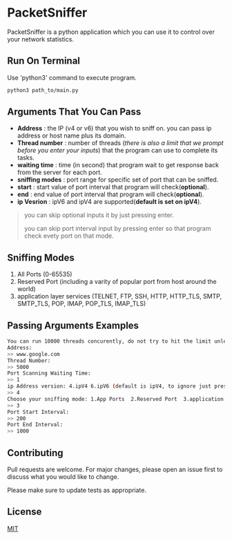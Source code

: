 # PacketSniffer

PacketSniffer is a python application which you can use it to
control over your network statistics.

## Run On Terminal

Use 'python3' command to execute program.
```bash
python3 path_to/main.py
```

## Arguments That You Can Pass

- **Address** : the IP (v4 or v6) that you wish to sniff on. you can pass ip address or host name plus its domain.
- **Thread number** : number of threads (*_there is also a limit that we prompt before you enter your inputs_*) that the program can use to complete its tasks.
- **waiting time** : time (in second) that program wait to get response back from the server for each port.
- **sniffing modes** : port range for specific set of port that can be sniffed.
- **start** : start value of port interval that program will check(**optional**).
- **end** : end value of port interval that program will check(**optional**).
- **ip Vesrion** : ipV6 and ipV4 are supported(**default is set on ipV4**).

> you can skip optional inputs it by just pressing enter.
>
> you can skip port interval input by pressing enter so that program check evety port on that mode.

## Sniffing Modes
1. All Ports (0-65535)
2. Reserved Port (including a varity of popular port from host around the world)
3. application layer services (TELNET, FTP, SSH, HTTP, HTTP_TLS, SMTP, SMTP_TLS, POP, IMAP, POP_TLS, IMAP_TLS)

## Passing Arguments Examples


```bash
You can run 10000 threads concurently, do not try to hit the limit unless there is no guarantee to work properly.
Address: 
>> www.google.com
Thread Number:
>> 5000
Port Scanning Waiting Time:
>> 1 
ip Address version: 4.ipV4 6.ipV6 (default is ipV4, to ignore just press enter)
>> 4
Choose your sniffing mode: 1.App Ports  2.Reserved Port  3.application layer services
>> 3
Port Start Interval: 
>> 200
Port End Interval: 
>> 1000
```


## Contributing
Pull requests are welcome. For major changes, please open an issue first to discuss what you would like to change.

Please make sure to update tests as appropriate.

## License
[MIT](https://choosealicense.com/licenses/mit/)